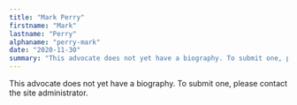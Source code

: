 ```yaml
---
title: "Mark Perry"
firstname: "Mark"
lastname: "Perry"
alphaname: "perry-mark"
date: "2020-11-30"
summary: "This advocate does not yet have a biography. To submit one, please contact the site administrator."
---
```

This advocate does not yet have a biography. To submit one, please contact the site administrator.

